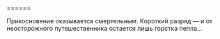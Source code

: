 ======

Прикосновение оказывается смертельным. Короткий разряд — и от неосторожного путешественника остается лишь горстка пепла...

